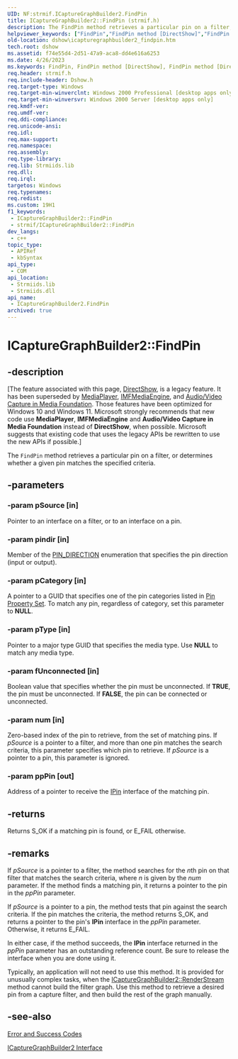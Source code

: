 ```yaml
---
UID: NF:strmif.ICaptureGraphBuilder2.FindPin
title: ICaptureGraphBuilder2::FindPin (strmif.h)
description: The FindPin method retrieves a particular pin on a filter, or determines whether a given pin matches the specified criteria.
helpviewer_keywords: ["FindPin","FindPin method [DirectShow]","FindPin method [DirectShow]","ICaptureGraphBuilder2 interface","ICaptureGraphBuilder2 interface [DirectShow]","FindPin method","ICaptureGraphBuilder2.FindPin","ICaptureGraphBuilder2::FindPin","ICaptureGraphBuilder2FindPin","dshow.icapturegraphbuilder2_findpin","strmif/ICaptureGraphBuilder2::FindPin"]
old-location: dshow\icapturegraphbuilder2_findpin.htm
tech.root: dshow
ms.assetid: f74e55d4-2d51-47a9-aca8-dd4e616a6253
ms.date: 4/26/2023
ms.keywords: FindPin, FindPin method [DirectShow], FindPin method [DirectShow],ICaptureGraphBuilder2 interface, ICaptureGraphBuilder2 interface [DirectShow],FindPin method, ICaptureGraphBuilder2.FindPin, ICaptureGraphBuilder2::FindPin, ICaptureGraphBuilder2FindPin, dshow.icapturegraphbuilder2_findpin, strmif/ICaptureGraphBuilder2::FindPin
req.header: strmif.h
req.include-header: Dshow.h
req.target-type: Windows
req.target-min-winverclnt: Windows 2000 Professional [desktop apps only]
req.target-min-winversvr: Windows 2000 Server [desktop apps only]
req.kmdf-ver: 
req.umdf-ver: 
req.ddi-compliance: 
req.unicode-ansi: 
req.idl: 
req.max-support: 
req.namespace: 
req.assembly: 
req.type-library: 
req.lib: Strmiids.lib
req.dll: 
req.irql: 
targetos: Windows
req.typenames: 
req.redist: 
ms.custom: 19H1
f1_keywords:
 - ICaptureGraphBuilder2::FindPin
 - strmif/ICaptureGraphBuilder2::FindPin
dev_langs:
 - c++
topic_type:
 - APIRef
 - kbSyntax
api_type:
 - COM
api_location:
 - Strmiids.lib
 - Strmiids.dll
api_name:
 - ICaptureGraphBuilder2.FindPin
archived: true
---
```


# ICaptureGraphBuilder2::FindPin


## -description

\[The feature associated with this page, [DirectShow](/windows/win32/directshow/directshow), is a legacy feature. It has been superseded by [MediaPlayer](/uwp/api/Windows.Media.Playback.MediaPlayer), [IMFMediaEngine](/windows/win32/api/mfmediaengine/nn-mfmediaengine-imfmediaengine), and [Audio/Video Capture in Media Foundation](/windows/win32/medfound/audio-video-capture-in-media-foundation). Those features have been optimized for Windows 10 and Windows 11. Microsoft strongly recommends that new code use **MediaPlayer**, **IMFMediaEngine** and **Audio/Video Capture in Media Foundation** instead of **DirectShow**, when possible. Microsoft suggests that existing code that uses the legacy APIs be rewritten to use the new APIs if possible.\]

The <code>FindPin</code> method retrieves a particular pin on a filter, or determines whether a given pin matches the specified criteria.

## -parameters

### -param pSource [in]

Pointer to an interface on a filter, or to an interface on a pin.

### -param pindir [in]

Member of the [PIN_DIRECTION](/windows/desktop/api/strmif/ne-strmif-pin_direction) enumeration that specifies the pin direction (input or output).

### -param pCategory [in]

A pointer to a GUID that specifies one of the pin categories listed in <a href="/windows/desktop/DirectShow/pin-property-set">Pin Property Set</a>. To match any pin, regardless of category, set this parameter to <b>NULL</b>.

### -param pType [in]

Pointer to a major type GUID that specifies the media type. Use <b>NULL</b> to match any media type.

### -param fUnconnected [in]

Boolean value that specifies whether the pin must be unconnected. If <b>TRUE</b>, the pin must be unconnected. If <b>FALSE</b>, the pin can be connected or unconnected.

### -param num [in]

Zero-based index of the pin to retrieve, from the set of matching pins. If <i>pSource</i> is a pointer to a filter, and more than one pin matches the search criteria, this parameter specifies which pin to retrieve. If <i>pSource</i> is a pointer to a pin, this parameter is ignored.

### -param ppPin [out]

Address of a pointer to receive the <a href="/windows/desktop/api/strmif/nn-strmif-ipin">IPin</a> interface of the matching pin.

## -returns

Returns S_OK if a matching pin is found, or E_FAIL otherwise.

## -remarks

If <i>pSource</i> is a pointer to a filter, the method searches for the <i>n</i>th pin on that filter that matches the search criteria, where <i>n</i> is given by the <i>num</i> parameter. If the method finds a matching pin, it returns a pointer to the pin in the <i>ppPin</i> parameter.

If <i>pSource</i> is a pointer to a pin, the method tests that pin against the search criteria. If the pin matches the criteria, the method returns S_OK, and returns a pointer to the pin's <b>IPin</b> interface in the <i>ppPin</i> parameter. Otherwise, it returns E_FAIL.

In either case, if the method succeeds, the <b>IPin</b> interface returned in the <i>ppPin</i> parameter has an outstanding reference count. Be sure to release the interface when you are done using it.

Typically, an application will not need to use this method. It is provided for unusually complex tasks, when the <a href="/windows/desktop/api/strmif/nf-strmif-icapturegraphbuilder2-renderstream">ICaptureGraphBuilder2::RenderStream</a> method cannot build the filter graph. Use this method to retrieve a desired pin from a capture filter, and then build the rest of the graph manually.

## -see-also

<a href="/windows/desktop/DirectShow/error-and-success-codes">Error and Success Codes</a>



<a href="/windows/desktop/api/strmif/nn-strmif-icapturegraphbuilder2">ICaptureGraphBuilder2 Interface</a>